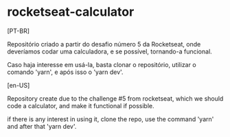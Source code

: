 # rocketseat-calculator

[PT-BR]

Repositório criado a partir do desafio número 5 da Rocketseat, onde deveríamos codar uma calculadora, e se possível, tornando-a funcional.

Caso haja interesse em usá-la, basta clonar o repositório, utilizar o comando 'yarn', e após isso o 'yarn dev'.

[en-US]

Repository create due to the challenge #5 from rocketseat, which we should code a calculator, and make it functional if possible.

if there is any interest in using it, clone the repo, use the command 'yarn' and after that 'yarn dev'.
